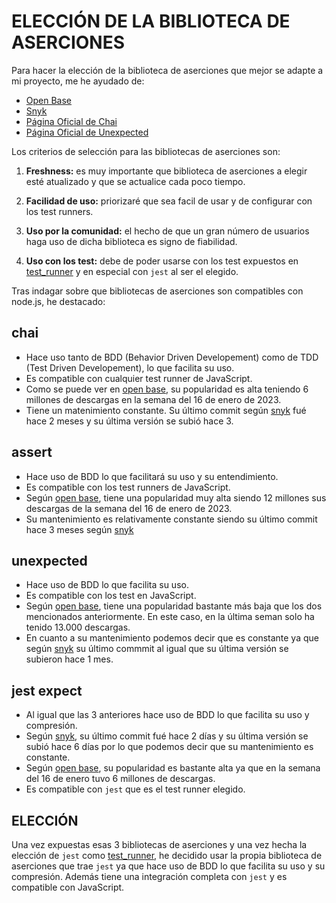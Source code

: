 # ELECCIÓN DE LA BIBLIOTECA DE ASERCIONES

Para hacer la elección de la biblioteca de aserciones que mejor se adapte a mi proyecto, me he ayudado de:

- [Open Base](https://openbase.com/categories/js/highest-rated-javascript-assertion-libraries?vs=webdriverio%2Ctape%2Cmocha)
- [Snyk](https://snyk.io/advisor/)
- [Página Oficial de Chai](https://www.chaijs.com/)
- [Página Oficial de Unexpected](https://unexpected.js.org/)

Los criterios de selección para las bibliotecas de aserciones son:

1. **Freshness:** es muy importante que biblioteca de aserciones a elegir esté atualizado y que se actualice cada poco tiempo.

2. **Facilidad de uso:** priorizaré que sea facil de usar y de configurar con los test runners.

2. **Uso por la comunidad:** el hecho de que un gran número de usuarios haga uso de dicha biblioteca es signo de fiabilidad.

3. **Uso con los test:** debe de poder usarse con los test expuestos en [test_runner](test_runner.md) y en especial con `jest` al ser el elegido.


Tras indagar sobre que bibliotecas de aserciones son compatibles con node.js, he destacado:

## chai

- Hace uso tanto de BDD (Behavior Driven Developement) como de TDD (Test Driven Developement), lo que facilita su uso.
- Es compatible con cualquier test runner de JavaScript.
- Como se puede ver en [open base](https://openbase.com/js/chai), su popularidad es alta teniendo 6 millones de descargas en la semana del 16 de enero de 2023.
- Tiene un matenimiento constante. Su último commit según [snyk](https://snyk.io/advisor/npm-package/chai) fué hace 2 meses y su última versión se subió hace 3.


## assert

- Hace uso de BDD lo que facilitará su uso y su entendimiento.
- Es compatible con los test runners de JavaScript.
- Según [open base](https://openbase.com/js/assert), tiene una popularidad muy alta siendo 12 millones sus descargas de la semana del 16 de enero de 2023.
- Su mantenimiento es relativamente constante siendo su último commit hace 3 meses según [snyk](https://snyk.io/advisor/npm-package/assert)


## unexpected

- Hace uso de BDD lo que facilita su uso.
- Es compatible con los test en JavaScript.
- Según [open base](https://openbase.com/js/unexpected), tiene una popularidad bastante más baja que los dos mencionados anteriormente. En este caso, en la última seman solo ha tenido 13.000 descargas.
- En cuanto a su mantenimiento podemos decir que es constante ya que según [snyk](https://snyk.io/advisor/npm-package/unexpected) su último commmit al igual que su última versión se subieron hace 1 mes.


## jest expect

- Al igual que las 3 anteriores hace uso de BDD lo que facilita su uso y compresión.
- Según [snyk](https://snyk.io/advisor/npm-package/@jest/expect), su último commit fué hace 2 días y su última versión se subió hace 6 días por lo que podemos decir que su mantenimiento es constante.
- Según [open base](https://openbase.com/js/@jest/expect), su popularidad es bastante alta ya que en la semana del 16 de enero tuvo 6 millones de descargas.
- Es compatible con `jest` que es el test runner elegido.


## ELECCIÓN

Una vez expuestas esas 3 bibliotecas de aserciones y una vez hecha la elección de `jest` como [test_runner](test_runner.md), he decidido usar la propia biblioteca de aserciones que trae `jest` ya que hace uso de BDD lo que facilita su uso y su compresión. Además tiene una integración completa con `jest` y es compatible con JavaScript.
